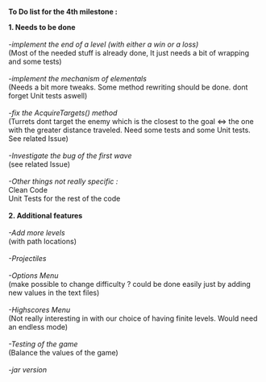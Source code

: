 **To Do list for the 4th milestone :**



__1. Needs to be done__\
\
*-implement the end of a level (with either a win or a loss)*\
(Most of the needed stuff is already done, It just needs a bit of wrapping and some tests)\
\
*-implement the mechanism of elementals*\
(Needs a bit more tweaks. Some method rewriting should be done. dont forget Unit tests aswell)\
\
*-fix the AcquireTargets() method*\
(Turrets dont target the enemy which is the closest to the goal <=> the one with the greater distance traveled. Need some tests and some Unit tests. See related Issue)\
\
*-Investigate the bug of the first wave*\
(see related Issue)\
\
*-Other things not really specific :*\
Clean Code\
Unit Tests for the rest of the code\
\
__2. Additional features__\
\
*-Add more levels*\
(with path locations)\
\
*-Projectiles*\
\
*-Options Menu*\
(make possible to change difficulty ? could be done easily just by adding new values in the text files)\
\
*-Highscores Menu*\
(Not really interesting in with our choice of having finite levels. Would need an endless mode)\
\
*-Testing of the game*\
(Balance the values of the game)\
\
*-jar version*